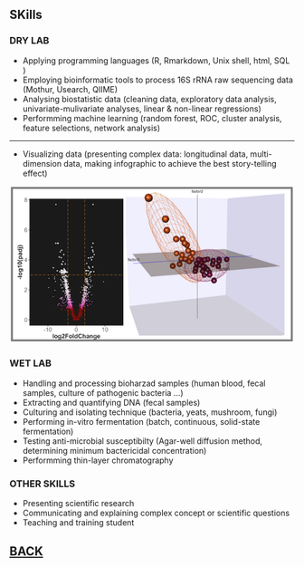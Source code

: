 

## SKills
### DRY LAB



 - Applying programming languages (R, Rmarkdown, Unix shell, html, SQL ) 
 - Employing bioinformatic tools to process 16S rRNA raw sequencing data (Mothur, Usearch, QIIME) 
 - Analysing biostatistic data (cleaning data, exploratory data analysis, univariate-mulivariate analyses, linear & non-linear regressions)
 - Performming machine learning (random forest, ROC, cluster analysis, feature selections, network analysis)
 
 ---
 - Visualizing data (presenting complex data: longitudinal data, multi-dimension data, making infographic to achieve the best story-telling effect) 
 
 [<img src="images/Dry1.png?raw=true"/>](/Skills)
 
  
### WET LAB
  

- Handling and processing bioharzad samples (human blood, fecal samples,  culture of pathogenic bacteria ...)
- Extracting and quantifying DNA (fecal samples)
- Culturing and isolating technique (bacteria, yeats, mushroom, fungi) 
- Performing in-vitro fermentation (batch, continuous, solid-state fermentation)
- Testing anti-microbial susceptibilty (Agar-well diffusion method, determining minimum bactericidal concentration) 
- Performming thin-layer chromatography 

### OTHER SKILLS

- Presenting scientific research 
- Communicating and explaining complex concept or scientific questions
- Teaching and training student 



## [BACK](https://biokhoi.github.io/)





